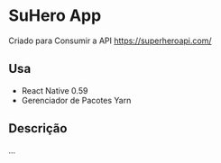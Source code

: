 # SuHero App

Criado para Consumir a API https://superheroapi.com/

## Usa
- React Native 0.59
- Gerenciador de Pacotes Yarn

## **Descrição**

...

